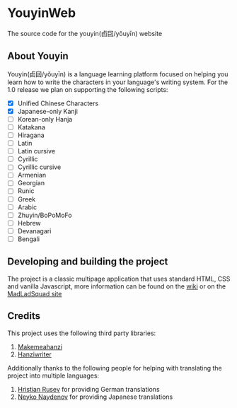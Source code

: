 # YouyinWeb
The source code for the youyin(卣囙/yǒuyīn) website

## About Youyin
Youyin(卣囙/yǒuyīn) is a language learning platform focused on helping you learn how to write the characters in your language's writing system. For the 1.0
release we plan on supporting the following scripts:
- [x] Unified Chinese Characters
- [x] Japanese-only Kanji
- [ ] Korean-only Hanja
- [ ] Katakana
- [ ] Hiragana
- [ ] Latin
- [ ] Latin cursive
- [ ] Cyrillic
- [ ] Cyrillic cursive
- [ ] Armenian
- [ ] Georgian
- [ ] Runic
- [ ] Greek
- [ ] Arabic
- [ ] Zhuyin/BoPoMoFo
- [ ] Hebrew
- [ ] Devanagari
- [ ] Bengali

## Developing and building the project
The project is a classic multipage application that uses standard HTML, CSS and vanilla Javascript, more information can be found on the 
[wiki](https://github.com/MadLadSquad/YouyinWeb/wiki/) or on the [MadLadSquad site](https://madladsquad.com/docs/YouyinWeb/Home)

## Credits
This project uses the following third party libraries:
1. [Makemeahanzi](https://github.com/skishore/makemeahanzi)
1. [Hanziwriter](https://github.com/chanind/hanzi-writer)

Additionally thanks to the following people for helping with translating the project into multiple languages:
1. [Hristian Rusev](https://github.com/ProHunter67BG) for providing German translations
1. [Neyko Naydenov](https://github.com/Neyko641) for providing Japanese translations
